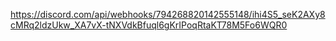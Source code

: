 
https://discord.com/api/webhooks/794268820142555148/ihi4S5_seK2AXy8cMRq2ldzUkw_XA7vX-tNXVdkBfuql6gKrIPoqRtaKT78M5Fo6WQR0

